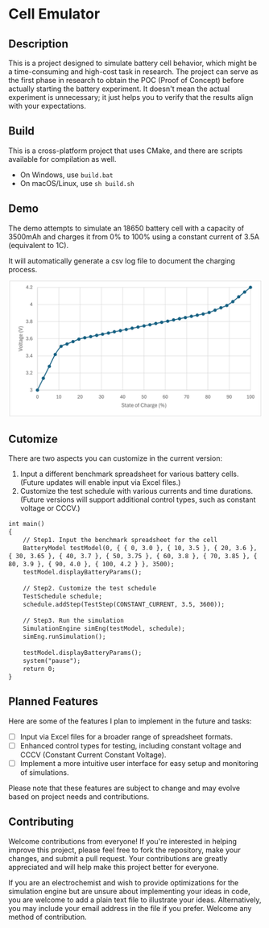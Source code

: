 # Cell Emulator

## Description

This is a project designed to simulate battery cell behavior, which might be a time-consuming and high-cost task in research. The project can serve as the first phase in research to obtain the POC (Proof of Concept) before actually starting the battery experiment. It doesn't mean the actual experiment is unnecessary; it just helps you to verify that the results align with your expectations.

## Build

This is a cross-platform project that uses CMake, and there are scripts available for compilation as well.
- On Windows, use `build.bat`
- On macOS/Linux, use `sh build.sh`

## Demo

The demo attempts to simulate an 18650 battery cell with a capacity of 3500mAh and charges it from 0% to 100% using a constant current of 3.5A (equivalent to 1C).

It will automatically generate a csv log file to document the charging process.
<p align="center">
<img src="readme_preview/OCV_SOC_demo.png" width=500>
</p>

## Cutomize

There are two aspects you can customize in the current version:

1. Input a different benchmark spreadsheet for various battery cells. (Future updates will enable input via Excel files.)
2. Customize the test schedule with various currents and time durations. (Future versions will support additional control types, such as constant voltage or CCCV.)
```
int main()
{
    // Step1. Input the benchmark spreadsheet for the cell
    BatteryModel testModel(0, { { 0, 3.0 }, { 10, 3.5 }, { 20, 3.6 }, { 30, 3.65 }, { 40, 3.7 }, { 50, 3.75 }, { 60, 3.8 }, { 70, 3.85 }, { 80, 3.9 }, { 90, 4.0 }, { 100, 4.2 } }, 3500);
    testModel.displayBatteryParams();

    // Step2. Customize the test schedule
    TestSchedule schedule;
    schedule.addStep(TestStep(CONSTANT_CURRENT, 3.5, 3600));
    
    // Step3. Run the simulation
    SimulationEngine simEng(testModel, schedule);
    simEng.runSimulation();
    
    testModel.displayBatteryParams();
    system("pause");
    return 0;
}
```

## Planned Features

Here are some of the features I plan to implement in the future and tasks:

- [ ] Input via Excel files for a broader range of spreadsheet formats.
- [ ] Enhanced control types for testing, including constant voltage and CCCV (Constant Current Constant Voltage).
- [ ] Implement a more intuitive user interface for easy setup and monitoring of simulations.

Please note that these features are subject to change and may evolve based on project needs and contributions.

## Contributing

Welcome contributions from everyone! If you're interested in helping improve this project, please feel free to fork the repository, make your changes, and submit a pull request. Your contributions are greatly appreciated and will help make this project better for everyone.

If you are an electrochemist and wish to provide optimizations for the simulation engine but are unsure about implementing your ideas in code, you are welcome to add a plain text file to illustrate your ideas. Alternatively, you may include your email address in the file if you prefer. Welcome any method of contribution.